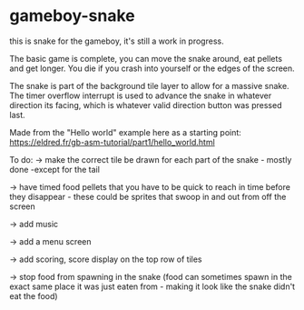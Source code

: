 # gameboy-snake
this is snake for the gameboy, it's still a work in progress.

The basic game is complete, you can move the snake around, eat pellets and get longer. You die if you crash into yourself or the edges of the screen.

The snake is part of the background tile layer to allow for a massive snake. The timer overflow interrupt is used to advance the snake in whatever direction its facing, which is whatever valid direction button was pressed last.

Made from the "Hello world" example here as a starting point: https://eldred.fr/gb-asm-tutorial/part1/hello_world.html

To do:
-> make the correct tile be drawn for each part of the snake - mostly done -except for the tail

-> have timed food pellets that you have to be quick to reach in time before they disappear - these could be sprites that swoop in and out from off the screen

-> add music

-> add a menu screen

-> add scoring, score display on the top row of tiles

-> stop food from spawning in the snake (food can sometimes spawn in the exact same place it was just eaten from - making it look like the snake didn't eat the food)
